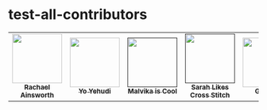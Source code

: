 # test-all-contributors

<!-- ALL-CONTRIBUTORS-LIST:START - Do not remove or modify this section -->
<!-- prettier-ignore-start -->
<!-- markdownlint-disable -->
<table>
  <tr>
    <td align="center"><a href="https://rainsworth.github.io"><img src="https://avatars3.githubusercontent.com/u/10600877?v=4" width="100px;" alt=""/><br /><sub><b>Rachael Ainsworth</b></sub></a></td>
    <td align="center"><a href="http://yo-yehudi.com"><img src="https://avatars0.githubusercontent.com/u/9271438?v=4" width="100px;" alt=""/><br /><sub><b>Yo Yehudi</b></sub></a></td>
    <td align="center"><a href=""><img src="https://avatars2.githubusercontent.com/u/5370471?v=4" width="100px;" alt=""/><br /><sub><b>Malvika is Cool</b></sub></a></td>
    <td align="center"><a href=""><img src="https://avatars0.githubusercontent.com/u/44771837?v=4" width="100px;" alt=""/><br /><sub><b>Sarah Likes Cross Stitch</b></sub></a></td>
    <td align="center"><a href="https://github.com/GeorgiaHCA"><img src="https://avatars1.githubusercontent.com/u/46889966?v=4" width="100px;" alt=""/><br /><sub><b>Georgia</b></sub></a></td>
  </tr>
</table>

<!-- markdownlint-enable -->
<!-- prettier-ignore-end -->
<!-- ALL-CONTRIBUTORS-LIST:END -->
